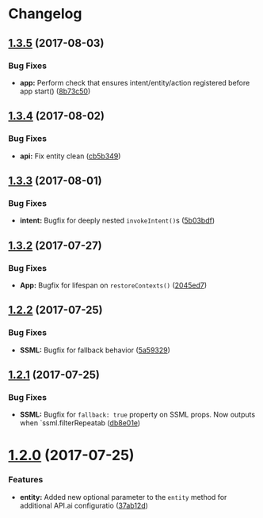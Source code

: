 # Changelog

<a name="1.3.5"></a>
## [1.3.5](https://github.com/ImAdamTM/actions-ai-app/compare/v1.3.4...v1.3.5) (2017-08-03)

### Bug Fixes

* **app:** Perform check that ensures intent/entity/action registered before app start() ([8b73c50](https://github.com/ImAdamTM/actions-ai-app/commit/8b73c50))


<a name="1.3.4"></a>
## [1.3.4](https://github.com/ImAdamTM/actions-ai-app/compare/v1.3.3...v1.3.4) (2017-08-02)


### Bug Fixes

* **api:** Fix entity clean ([cb5b349](https://github.com/ImAdamTM/actions-ai-app/commit/cb5b349))


<a name="1.3.3"></a>
## [1.3.3](https://github.com/ImAdamTM/actions-ai-app/compare/v1.3.2...v1.3.3) (2017-08-01)


### Bug Fixes

* **intent:** Bugfix for deeply nested `invokeIntent()`s ([5b03bdf](https://github.com/ImAdamTM/actions-ai-app/commit/5b03bdf))


<a name="1.3.2"></a>
## [1.3.2](https://github.com/ImAdamTM/actions-ai-app/compare/v1.3.1...v1.3.2) (2017-07-27)


### Bug Fixes

* **App:** Bugfix for lifespan on `restoreContexts()` ([2045ed7](https://github.com/ImAdamTM/actions-ai-app/commit/2045ed7))


<a name="1.2.2"></a>
## [1.2.2](https://github.com/ImAdamTM/actions-ai-app/compare/v1.2.1...v1.2.2) (2017-07-25)


### Bug Fixes

* **SSML:** Bugfix for fallback behavior ([5a59329](https://github.com/ImAdamTM/actions-ai-app/commit/5a59329))



<a name="1.2.1"></a>
## [1.2.1](https://github.com/ImAdamTM/actions-ai-app/compare/v1.2.0...v1.2.1) (2017-07-25)


### Bug Fixes

* **SSML:** Bugfix for `fallback: true` property on SSML props. Now outputs when `ssml.filterRepeatab ([db8e01e](https://github.com/ImAdamTM/actions-ai-app/commit/db8e01e))



<a name="1.2.0"></a>
# [1.2.0](https://github.com/ImAdamTM/actions-ai-app/compare/v1.1.0...v1.2.0) (2017-07-25)


### Features

* **entity:** Added new optional parameter to the `entity` method for additional API.ai configuratio ([37ab12d](https://github.com/ImAdamTM/actions-ai-app/commit/37ab12d))